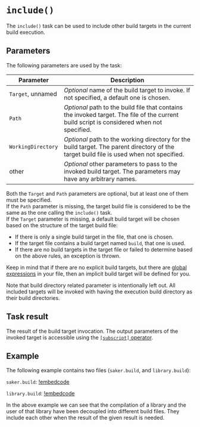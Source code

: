 # `include()`

The `include()` task can be used to include other build targets in the current build execution.

## Parameters

The following parameters are used by the task:

| Parameter 	       	| Description   	|
|----------------------	|---------------	|
| `Target`, unnamed	| *Optional* name of the build target to invoke. If not specified, a default one is chosen.	|
| `Path`			| *Optional* path to the build file that contains the invoked target. The file of the current build script is considered when not specified.	|
| `WorkingDirectory`| *Optional* path to the working directory for the build target. The parent directory of the target build file is used when not specified.	|
| other				| *Optional* other parameters to pass to the invoked build target. The parameters may have any arbitrary names.	|

Both the `Target` and `Path` parameters are optional, but at least one of them must be specified. \
If the `Path` parameter is missing, the target build file is considered to be the same as the one calling the `include()` task. \
If the `Target` parameter is missing, a default build target will be chosen based on the structure of the target build file:

* If there is only a single build target in the file, that one is chosen.
* If the target file contains a build target named `build`, that one is used.
* If there are no build targets in the target file or failed to determine based on the above rules, an exception is thrown.

Keep in mind that if there are no explicit build targets, but there are [global expressions](/doc/scripting/langref/sourcefile/index.md#global-expressions) in your file, then an implicit build target will be defined for you.

Note that build directory related parameter is intentionally left out. All included targets will be invoked with having the execution build directory as their build directories.

## Task result

The result of the build target invocation. The output parameters of the invoked target is accessible using the [`[subscript]` operator](/doc/scripting/langref/operators/subscript/index.md).

## Example

The following example contains two files (`saker.build`, and `library.build`):

`saker.build`:
[!embedcode](include.build "language: sakerscript, range-marker-start: #saker-build-start, range-marker-end: #saker-build-end")

`library.build`:
[!embedcode](include.build "language: sakerscript, range-marker-start: #library-build-start, range-marker-end: #library-build-end")

In the above example we can see that the compilation of a library and the user of that library have been decoupled into different build files. They include each other when the result of the given result is needed.
